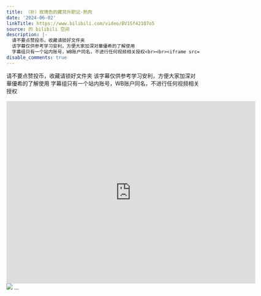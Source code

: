 ```yaml
---
title: （补）玫瑰色的藏货升职记·熟肉
date: '2024-06-02'
linkTitle: https://www.bilibili.com/video/BV1Sf421Q7o5
source: 的 bilibili 空间
description: |-
  请不要点赞投币，收藏请锁好文件夹
  该字幕仅供参考学习安利，方便大家加深对華優希的了解使用
  字幕组只有一个站内账号，WB账户同名，不进行任何视频相关授权<br><br><iframe src="https://www.bilibili.com/blackboard/html5mobileplayer.html?aid=1205369503&amp;high_quality=1&amp;autoplay=0" width="650" height="477" scrolling="no" border="0" frameborder="no" framespacing="0" allowfullscreen="true" referrerpolicy="no-referrer"></iframe><br><img src="http://i2.hdslb.com/bfs/archive/cf96fde605d76d1a25fd1e8bdcac4cba6e18d452.jpg" referrerpolicy="no-referrer"> ...
disable_comments: true
---
```

请不要点赞投币，收藏请锁好文件夹
该字幕仅供参考学习安利，方便大家加深对華優希的了解使用
字幕组只有一个站内账号，WB账户同名，不进行任何视频相关授权<br><br><iframe src="https://www.bilibili.com/blackboard/html5mobileplayer.html?aid=1205369503&amp;high_quality=1&amp;autoplay=0" width="650" height="477" scrolling="no" border="0" frameborder="no" framespacing="0" allowfullscreen="true" referrerpolicy="no-referrer"></iframe><br><img src="http://i2.hdslb.com/bfs/archive/cf96fde605d76d1a25fd1e8bdcac4cba6e18d452.jpg" referrerpolicy="no-referrer"> ...